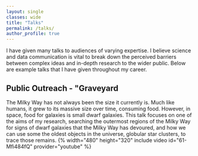 ```yaml
---
layout: single
classes: wide
title: "Talks"
permalink: /talks/
author_profile: true
---
```

I have given many talks to audiences of varying expertise. I believe science and data communication is vital to break down the perceived barriers between complex ideas and in-depth research to the wider public. Below are example talks that I have given throughout my career. 

## Public Outreach - "Graveyard
The Milky Way has not always been the size it currently is. Much like humans, it grew to its massive size over time, consuming food. However, in space, food for galaxies is small dwarf galaxies. This talk focuses on one of the aims of my research, searching the outermost regions of the Milky Way for signs of dwarf galaxies that the Milky Way has devoured, and how we can use some the oldest objects in the universe, globular star clusters, to trace those remains.
{% width="480" height="320" include video id="61-Mfi484fQ" provider="youtube" %}
